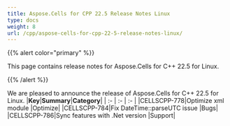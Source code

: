 ```yaml
---
title: Aspose.Cells for CPP 22.5 Release Notes Linux
type: docs
weight: 8
url: /cpp/aspose-cells-for-cpp-22-5-release-notes-linux/
---
```


{{% alert color="primary" %}}

This page contains release notes for Aspose.Cells for C++ 22.5 for Linux.

{{% /alert %}}

We are pleased to announce the release of Aspose.Cells for C++ 22.5 for Linux.
|**Key**|**Summary**|**Category**|
| :- | :- | :- |
|CELLSCPP-778|Optimize xml module |Optimize|
|CELLSCPP-784|Fix DateTime::parseUTC issue |Bugs|
|CELLSCPP-786|Sync features with .Net version |Support|
